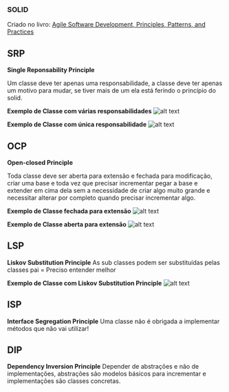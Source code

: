 
### SOLID

Criado no livro: [Agile Software Development, Principles, Patterns, and Practices](https://www.amazon.com/Software-Development-Principles-Patterns-Practices/dp/0135974445)

## SRP
**Single Reponsability Principle**

Um classe deve ter apenas uma responsabilidade, a classe deve ter apenas um motivo para mudar, se tiver mais
de um ela está ferindo o princípio do solid. 

**Exemplo de Classe com várias responsabilidades**
![alt text](many-responsible-class.png)

**Exemplo de Classe com única responsabilidade**
![alt text](one-responsible-class.png)

## OCP
**Open-closed Principle**

Toda classe deve ser aberta para extensão e fechada para modificação, criar uma base e toda vez que precisar 
incrementar pegar a base e extender em cima dela sem a necessidade de criar algo muito grande e necessitar 
alterar por completo quando precisar incrementar algo.

**Exemplo de Classe fechada para extensão**
![alt text](closed-extension.png)

**Exemplo de Classe aberta para extensão**
![alt text](open-extension.png)


## LSP
**Liskov Substitution Principle**
As sub classes podem ser substituídas pelas classes pai = Preciso entender melhor

**Exemplo de Classe com Liskov Substitution Principle**
![alt text](liskov-substitution-principle.png)

## ISP 
**Interface Segregation Principle**
Uma classe não é obrigada a implementar métodos que não vai utilizar!

## DIP
**Dependency Inversion Principle**
Depender de abstrações e não de implementações, abstrações são modelos básicos para incrementar e 
implementações são classes concretas.

